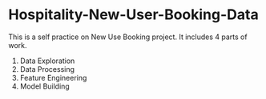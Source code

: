 # Hospitality-New-User-Booking-Data

This is a self practice on New Use Booking project. It includes 4 parts of work.

1. Data Exploration
2. Data Processing
3. Feature Engineering
4. Model Building
